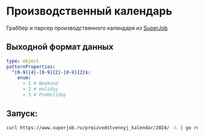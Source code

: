 # Производственный календарь

Граббер и парсер производственного календаря из [SuperJob](https://superjob.ru/proizvodstvennyj_kalendar)

## Выходной формат данных

```yaml
type: object
patternProperties:
  ^[0-9]{4}-[0-9]{2}-[0-9]{2}$:
    enum:
      - 1 # Weekend
      - 2 # Holiday
      - 3 # PreHoliday
```

## Запуск:

```bash
curl https://www.superjob.ru/proizvodstvennyj_kalendar/2024/ -L | go run . > calendar.json
```

